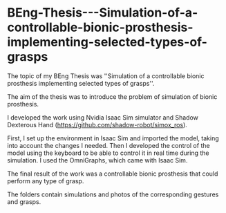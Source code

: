 # BEng-Thesis---Simulation-of-a-controllable-bionic-prosthesis-implementing-selected-types-of-grasps

The topic of my BEng Thesis was ''Simulation of a controllable bionic prosthesis implementing selected types of grasps''.

The aim of the thesis was to introduce the problem of simulation of bionic prosthesis.

I developed the work using Nvidia Isaac Sim simulator and Shadow Dexterous Hand (https://github.com/shadow-robot/simox_ros).

First, I set up the environment in Isaac Sim and imported the model, taking into account the changes I needed.
Then I developed the control of the model using the keyboard to be able to control it in real time during the simulation. I used the OmniGraphs, which came with Isaac Sim.

The final result of the work was a controllable bionic prosthesis that could perform any type of grasp.

The folders contain simulations and photos of the corresponding gestures and grasps.

